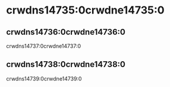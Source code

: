# crwdns14735:0crwdne14735:0

## crwdns14736:0crwdne14736:0

crwdns14737:0crwdne14737:0

## crwdns14738:0crwdne14738:0

crwdns14739:0crwdne14739:0